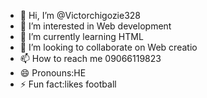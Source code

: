 - 👋 Hi, I’m @Victorchigozie328
- 👀 I’m interested in Web development
- 🌱 I’m currently learning HTML
- 💞️ I’m looking to collaborate on Web creatio
- 📫 How to reach me 09066119823
- 😄 Pronouns:HE
- ⚡ Fun fact:likes football

<!---
Victorchigozie328/Victorchigozie328 is a ✨ special ✨ repository because its `README.md` (this file) appears on your GitHub profile.
You can click the Preview link to take a look at your changes.
--->
